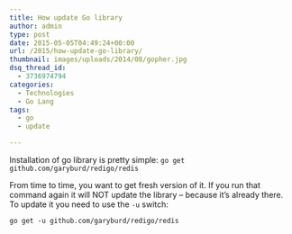 ```yaml
---
title: How update Go library
author: admin
type: post
date: 2015-05-05T04:49:24+00:00
url: /2015/how-update-go-library/
thumbnail: images/uploads/2014/08/gopher.jpg
dsq_thread_id:
  - 3736974794
categories:
  - Technologies
  - Go Lang
tags:
  - go
  - update

---
```

Installation of go library is pretty simple:
`go get github.com/garyburd/redigo/redis`

From time to time, you want to get fresh version of it. If you run that command again it will NOT update the library &#8211; because it&#8217;s already there. To update it you need to use the `-u` switch:

`go get -u github.com/garyburd/redigo/redis`
